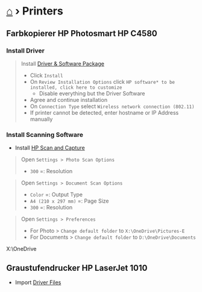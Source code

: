 # [⌂](README.md) › **Printers**

## Farbkopierer **HP Photosmart HP C4580**

### Install Driver
> Install [Driver & Software Package](resources\HP%20Photosmart%20HP%20C4580%20-%20Driver%20and%20Software.exe)
> - Click `Install`
> - On `Review Installation Options` click `HP software* to be installed, click here to customize`
>     - Disable everything but the Driver Software
> - Agree and continue installation
> - On `Connection Type` select `Wireless network connection (802.11)`
> - If printer cannot be detected, enter hostname or IP Address manually

### Install Scanning Software
- Install [HP Scan and Capture](https://www.microsoft.com/en-us/p/hp-scan-and-capture/9wzdncrfhwl0)
> Open `Settings > Photo Scan Options`
> - `300` =: Resolution

> Open `Settings > Document Scan Options`
> - `Color` =: Output Type
> - `A4 (210 x 297 mm)` =: Page Size
> - `300` =: Resolution

> Open `Settings > Preferences`
> - For Photo > `Change default folder` to `X:\OneDrive\Pictures-E`
> - For Documents > `Change default folder` to `D:\OneDrive\Documents`

X:\OneDrive

## Graustufendrucker **HP LaserJet 1010**
- Import [Driver Files](resources\HP%20LaserJet%201010%20-%20Vista%20(64-bit).zip)